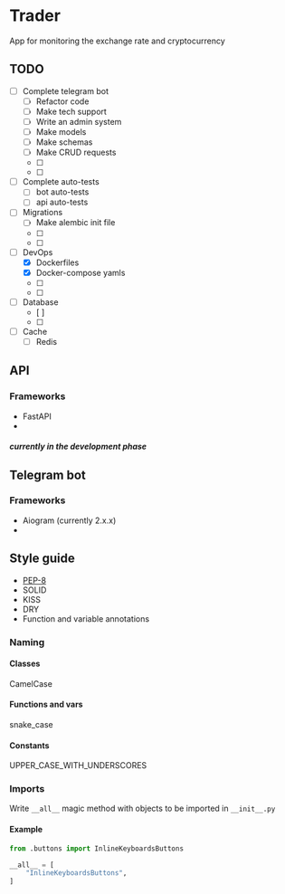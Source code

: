 # Trader
App for monitoring the exchange rate and cryptocurrency


## TODO
 - [ ] Complete telegram bot  
   - [ ] Refactor code
   - [ ] Make tech support
   - [ ] Write an admin system
   - [ ] Make models
   - [ ] Make schemas 
   - [ ] Make CRUD requests
   - [ ] 
   - [ ] 

 - [ ] Complete auto-tests
   - [ ] bot auto-tests
   - [ ] api auto-tests

- [ ] Migrations 
   - [ ] Make alembic init file
   - [ ] 
   - [ ] 

 - [ ] DevOps
   - [X] Dockerfiles 
   - [X] Docker-compose yamls
   - [ ] 
   - [ ] 

 - [ ] Database
   - [ ] 
   - [ ] 

- [ ] Cache
   - [ ] Redis

## API
### Frameworks
 - FastAPI
 - 

##### *currently in the development phase*


## Telegram bot
### Frameworks
 - Aiogram (currently 2.x.x)
 - 


## Style guide
 - [PEP-8](https://peps.python.org/pep-0008/)
 - SOLID
 - KISS
 - DRY
 - Function and variable annotations

### Naming
#### Classes
CamelCase

#### Functions and vars
snake_case

#### Constants
UPPER_CASE_WITH_UNDERSCORES

### Imports
Write `__all__` magic method with objects to be imported in `__init__.py` 

#### Example
```python
from .buttons import InlineKeyboardsButtons

__all__ = [
    "InlineKeyboardsButtons",
]
```